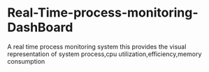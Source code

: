 # Real-Time-process-monitoring-DashBoard
A real time process monitoring system this provides the visual representation of system process,cpu utilization,efficiency,memory consumption
